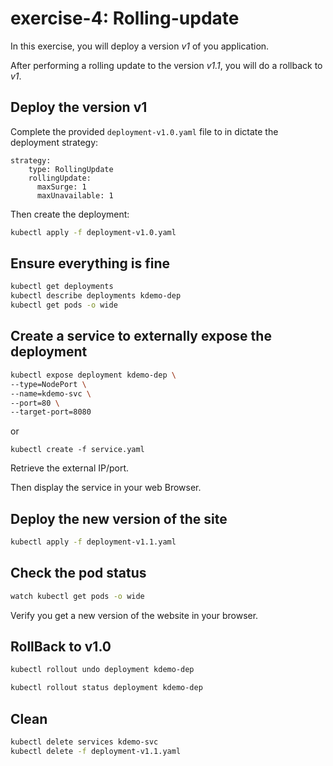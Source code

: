 # exercise-4: Rolling-update

In this exercise, you will deploy a version *v1* of you application.

After performing a rolling update to the version *v1.1*, you will do a rollback to *v1*.

## Deploy the version v1

Complete the provided `deployment-v1.0.yaml` file to in dictate the deployment strategy:
```
strategy:
    type: RollingUpdate
    rollingUpdate:
      maxSurge: 1
      maxUnavailable: 1
```

Then create the deployment:
```sh
kubectl apply -f deployment-v1.0.yaml
```

## Ensure everything is fine

```sh
kubectl get deployments
kubectl describe deployments kdemo-dep
kubectl get pods -o wide
```

## Create a service to externally expose the deployment
```sh
kubectl expose deployment kdemo-dep \
--type=NodePort \
--name=kdemo-svc \
--port=80 \
--target-port=8080
```
or 
```
kubectl create -f service.yaml
```

Retrieve the external IP/port.

Then display the service in your web Browser.

## Deploy the new version of the site
```sh
kubectl apply -f deployment-v1.1.yaml
```
## Check the pod status
```sh
watch kubectl get pods -o wide
```

Verify you get a new version of the website in your browser.

## RollBack to v1.0
```sh
kubectl rollout undo deployment kdemo-dep

kubectl rollout status deployment kdemo-dep
```
## Clean

```sh
kubectl delete services kdemo-svc
kubectl delete -f deployment-v1.1.yaml
```
